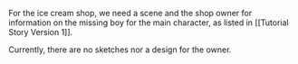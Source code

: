 For the ice cream shop, we need a scene and the shop owner for information on the missing boy for the main character, as listed in [[Tutorial Story Version 1]].

Currently, there are no sketches nor a design for the owner.